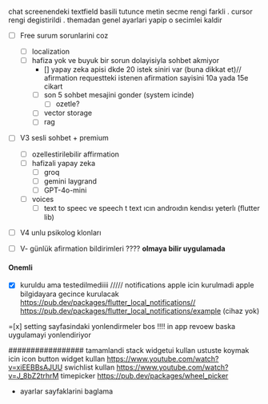 chat screenendeki  textfield basili tutunce metin secme rengi farkli . cursor rengi degistirildi . themadan genel ayarlari yapip o secimlei kaldir 

- [ ]  Free surum sorunlarini coz
    - [ ]  localization
    - [ ]  hafiza yok ve buyuk bir sorun dolayisiyla sohbet akmiyor
        - [] yapay zeka apisi dkde 20 istek siniri var (buna dikkat et)// afirmation requestteki istenen afirmation sayisini 10a yada 15e cikart
        - [ ]  son 5 sohbet mesajini gonder (system icinde)
            - [ ]  ozetle?
        - [ ]  vector storage
        - [ ]  rag
- [ ]  V3 sesli sohbet + premium
    - [ ]  ozellestirilebilir affirmation
    - [ ]  hafizali yapay zeka
        - [ ]  groq
        - [ ]  gemini laygrand
        - [ ]  GPT-4o-mini
    - [ ]  voices
        - [ ]  text to speec ve speech t text ıcın androıdın kendısı yeterlı (flutter lib)
- [ ]  V4 unlu psikolog klonları
- [ ]  V- günlük afirmation bildirimleri ???? **olmaya bilir uygulamada**



#### Onemli ### 
- [x]  kuruldu ama testedilmediiii /////  notifications apple icin kurulmadi apple bilgidayara gecince kurulacak https://pub.dev/packages/flutter_local_notifications// https://pub.dev/packages/flutter_local_notifications/example (cihaz yok)

=[x] setting sayfasindaki yonlendirmeler bos !!!! in app revoew baska uygulamayi yonlendiriyor

################# tamamlandi
stack widgetui kullan ustuste koymak icin
icon button widget kullan  https://www.youtube.com/watch?v=xiEEBBsAJUU
swichlist kullan https://www.youtube.com/watch?v=J_8bZ2trhrM
timepicker https://pub.dev/packages/wheel_picker
- ayarlar sayfaklarini baglama 
